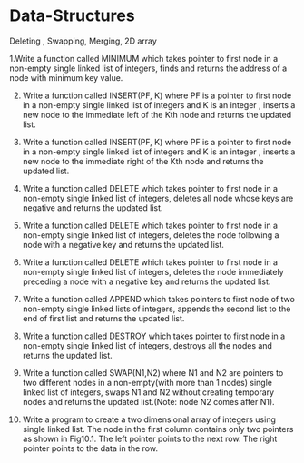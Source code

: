 # Data-Structures
Deleting , Swapping, Merging, 2D array


1.Write a function called MINIMUM which takes pointer to first node in a non-empty single
linked list of integers, finds and returns the address of a node with minimum key value.

2. Write a function called INSERT(PF, K) where PF is a pointer to first node in a non-empty single
linked list of integers and K is an integer , inserts a new node to the immediate left of the Kth
node and returns the updated list.

3. Write a function called INSERT(PF, K) where PF is a pointer to first node in a non-empty single
linked list of integers and K is an integer , inserts a new node to the immediate right of the Kth
node and returns the updated list.

4. Write a function called DELETE which takes pointer to first node in a non-empty single linked
list of integers, deletes all node whose keys are negative and returns the updated list.

5. Write a function called DELETE which takes pointer to first node in a non-empty single linked
list of integers, deletes the node following a node with a negative key and returns the
updated list.

6. Write a function called DELETE which takes pointer to first node in a non-empty single linked
list of integers, deletes the node immediately preceding a node with a negative key and
returns the updated list.

7. Write a function called APPEND which takes pointers to first node of two non-empty single
linked lists of integers, appends the second list to the end of first list and returns the updated
list.

8. Write a function called DESTROY which takes pointer to first node in a non-empty single
linked list of integers, destroys all the nodes and returns the updated list.

9. Write a function called SWAP(N1,N2) where N1 and N2 are pointers to two different nodes
in a non-empty(with more than 1 nodes) single linked list of integers, swaps N1 and N2
without creating temporary nodes and returns the updated list.(Note: node N2 comes after
N1).

10. Write a program to create a two dimensional array of integers using single linked list. The
node in the first column contains only two pointers as shown in Fig10.1. The left pointer points
to the next row. The right pointer points to the data in the row.
